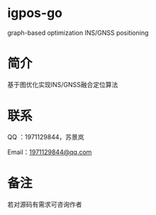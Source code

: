 # igpos-go
graph-based optimization INS/GNSS positioning

# 简介
基于图优化实现INS/GNSS融合定位算法

# 联系

QQ  ：1971129844，苏景岚

Email：1971129844@qq.com

# 备注
若对源码有需求可咨询作者